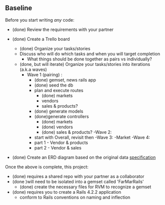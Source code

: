 ## Baseline
Before you start writing _any_ code:

- (done) Review the requirements with your partner
- (done) Create a Trello board
  - (done) Organize your tasks/stories
  - Discuss who will do which tasks and when you will target completion
    - What things should be done together as pairs vs individually?
  - (done, but will iterate) Organize your tasks/stories into iterations (a.k.a waves)
    - Wave 1 (pairing) :
      - (done) gemset, news rails app
      - (done) seed the db
      - plan and execute routes
        - (done) markets
        - vendors
        - sales & products?
      - (done) generate models
      - (done)generate controllers
        - (done) markets
        - (done) vendors
        - (done) sales & products?
    -Wave 2:
      - start with Overall, revisit then
    -Wave 3:
      -Market
    -Wave 4:
      - part 1 - Vendor & products
      - part 2 - Vendor & sales

- (done) Create an ERD diagram based on the original data [specification](https://github.com/Ada-Developers-Academy/C3Projects--FarMarFinder)

Once the above is complete, this project:

- (done) requires a shared repo with your partner as a collaborator
- (done )will need to be isolated into a gemset called 'FarMarRails'
  - (done) create the necessary files for RVM to recognize a gemset
- (done) requires you to create a Rails 4.2.2 application
  - conform to Rails conventions on naming and inflection
